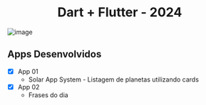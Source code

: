 <h1 align="center">
    Dart + Flutter  - 2024
</h1>

![image](https://github.com/gustavomolina17/Flutter-Basico/assets/70485830/a5b0ce7e-cf2b-4fa9-9cf9-c7aa2a87bc89)

## Apps Desenvolvidos

- [x]  App 01
    - Solar App System - Listagem de planetas utilizando cards
- [x]  App 02
    - Frases do dia

